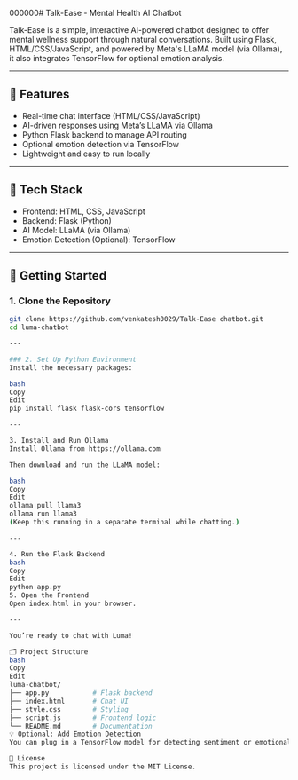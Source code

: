 000000# Talk-Ease - Mental Health AI Chatbot

Talk-Ease is a simple, interactive AI-powered chatbot designed to offer mental wellness support through natural conversations. Built using Flask, HTML/CSS/JavaScript, and powered by Meta's LLaMA model (via Ollama), it also integrates TensorFlow for optional emotion analysis.

---

## 🧠 Features

- Real-time chat interface (HTML/CSS/JavaScript)  
- AI-driven responses using Meta’s LLaMA via Ollama  
- Python Flask backend to manage API routing  
- Optional emotion detection via TensorFlow  
- Lightweight and easy to run locally  

---

## 🔧 Tech Stack

- Frontend: HTML, CSS, JavaScript  
- Backend: Flask (Python)  
- AI Model: LLaMA (via Ollama)  
- Emotion Detection (Optional): TensorFlow  

---

## 🚀 Getting Started

### 1. Clone the Repository

```bash
git clone https://github.com/venkatesh0029/Talk-Ease chatbot.git
cd luma-chatbot

---

### 2. Set Up Python Environment
Install the necessary packages:

bash
Copy
Edit
pip install flask flask-cors tensorflow

---

3. Install and Run Ollama
Install Ollama from https://ollama.com

Then download and run the LLaMA model:

bash
Copy
Edit
ollama pull llama3
ollama run llama3
(Keep this running in a separate terminal while chatting.)

---

4. Run the Flask Backend
bash
Copy
Edit
python app.py
5. Open the Frontend
Open index.html in your browser.

---

You’re ready to chat with Luma!

🗂️ Project Structure
bash
Copy
Edit
luma-chatbot/
├── app.py           # Flask backend
├── index.html       # Chat UI
├── style.css        # Styling
├── script.js        # Frontend logic
└── README.md        # Documentation
💡 Optional: Add Emotion Detection
You can plug in a TensorFlow model for detecting sentiment or emotional tone from user messages to adapt chatbot responses accordingly.

📄 License
This project is licensed under the MIT License.

